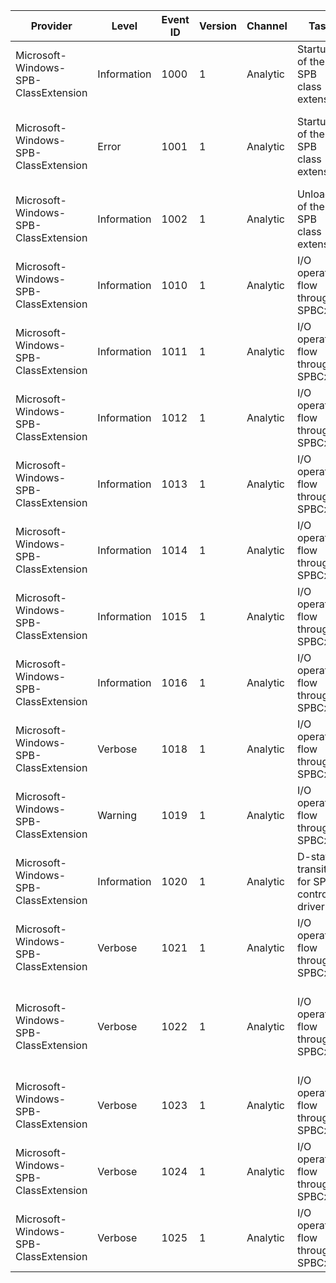 Provider                              |  Level        |  Event ID  |  Version  |  Channel   |  Task                                          |  Opcode                      |  Keyword  |  Message
--------------------------------------|---------------|------------|-----------|------------|------------------------------------------------|------------------------------|-----------|----------------------------------------------------------------------------------------------------------------------------------
Microsoft-Windows-SPB-ClassExtension  |  Information  |  1000      |  1        |  Analytic  |  Startup of the SPB class extension            |                              |           |  The Simple Peripheral Bus WDF class extension has started.  The control object name is {ControlDeviceName}.
Microsoft-Windows-SPB-ClassExtension  |  Error        |  1001      |  1        |  Analytic  |  Startup of the SPB class extension            |                              |           |  The Simple Peripheral Bus WDF class extension failed to start (error {Status}).  The control object name is {ControlDeviceName}.
Microsoft-Windows-SPB-ClassExtension  |  Information  |  1002      |  1        |  Analytic  |  Unload of the SPB class extension             |                              |           |
Microsoft-Windows-SPB-ClassExtension  |  Information  |  1010      |  1        |  Analytic  |  I/O operation flow through SPBCx              |  Start                       |           |
Microsoft-Windows-SPB-ClassExtension  |  Information  |  1011      |  1        |  Analytic  |  I/O operation flow through SPBCx              |  IoDispatchToTarget          |           |
Microsoft-Windows-SPB-ClassExtension  |  Information  |  1012      |  1        |  Analytic  |  I/O operation flow through SPBCx              |  IoForwardToControllerQueue  |           |
Microsoft-Windows-SPB-ClassExtension  |  Information  |  1013      |  1        |  Analytic  |  I/O operation flow through SPBCx              |  IoDispatchToController      |           |
Microsoft-Windows-SPB-ClassExtension  |  Information  |  1014      |  1        |  Analytic  |  I/O operation flow through SPBCx              |  IoPresentToDriver           |           |
Microsoft-Windows-SPB-ClassExtension  |  Information  |  1015      |  1        |  Analytic  |  I/O operation flow through SPBCx              |  IoComplete                  |           |
Microsoft-Windows-SPB-ClassExtension  |  Information  |  1016      |  1        |  Analytic  |  I/O operation flow through SPBCx              |  Stop                        |           |
Microsoft-Windows-SPB-ClassExtension  |  Verbose      |  1018      |  1        |  Analytic  |  I/O operation flow through SPBCx              |  IoSpbDirection              |           |  Direction: {Data}
Microsoft-Windows-SPB-ClassExtension  |  Warning      |  1019      |  1        |  Analytic  |  I/O operation flow through SPBCx              |  IoLockWatchdogTimeout       |           |  Target {TargetName} has exceeded the locked IO watchdog period.
Microsoft-Windows-SPB-ClassExtension  |  Information  |  1020      |  1        |  Analytic  |  D-state transition for SPB controller driver  |  DIrpPreprocess              |           |  Preprocessing {DeviceState} IRP in SPBCx for controller {Controller}.
Microsoft-Windows-SPB-ClassExtension  |  Verbose      |  1021      |  1        |  Analytic  |  I/O operation flow through SPBCx              |  IoSpbPayloadStart           |           |  Payload begin: TotalByteCount = {IoTotalByteCount}, TransferCount = {TransferCount}
Microsoft-Windows-SPB-ClassExtension  |  Verbose      |  1022      |  1        |  Analytic  |  I/O operation flow through SPBCx              |  IoSpbPayloadTdStart         |           |  Transfer descriptor begin: Index = {TransferIndex}, Direction = {TransferDirection}, TotalByteCount = {TransferTotalByteCount}
Microsoft-Windows-SPB-ClassExtension  |  Verbose      |  1023      |  1        |  Analytic  |  I/O operation flow through SPBCx              |  IoSpbPayloadTdBuffer        |           |  Transfer buffer: Index = {BufferIndex}, ByteCount = {ByteCount}
Microsoft-Windows-SPB-ClassExtension  |  Verbose      |  1024      |  1        |  Analytic  |  I/O operation flow through SPBCx              |  IoSpbPayloadTdStop          |           |  Transfer descriptor end.
Microsoft-Windows-SPB-ClassExtension  |  Verbose      |  1025      |  1        |  Analytic  |  I/O operation flow through SPBCx              |  IoSpbPayloadStop            |           |  Payload end.